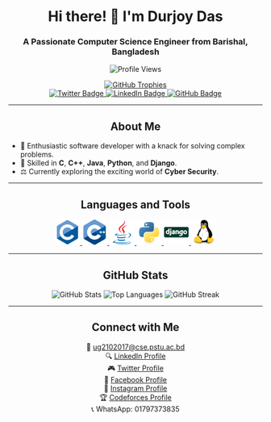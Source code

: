 <h1 align="center">Hi there! 👋 I'm Durjoy Das</h1>
<h3 align="center">A Passionate Computer Science Engineer from Barishal, Bangladesh</h3>

<p align="center">
  <img src="https://komarev.com/ghpvc/?username=durjoy-10&label=Profile%20views&color=ff69b4&style=flat" alt="Profile Views" />
</p>

<div align="center">
  <a href="https://github.com/ryo-ma/github-profile-trophy">
    <img src="https://github-profile-trophy.vercel.app/?username=durjoy-10&theme=dracula&no-frame=true&margin-w=15&margin-h=15" alt="GitHub Trophies" />
  </a>
</div>

<div align="center">
  <a href="https://twitter.com/" target="_blank">
    <img src="https://img.shields.io/twitter/follow/?logo=twitter&style=for-the-badge" alt="Twitter Badge" />
  </a>
  <a href="https://linkedin.com/in/" target="_blank">
    <img src="https://img.shields.io/badge/-LinkedIn-blue?style=for-the-badge&logo=linkedin" alt="LinkedIn Badge" />
  </a>
  <a href="https://github.com/durjoy-10" target="_blank">
    <img src="https://img.shields.io/github/followers/durjoy-10?label=Follow&style=for-the-badge&color=green" alt="GitHub Badge" />
  </a>
</div>

---

<h2 align="center">About Me</h2>
<ul>
  <li>🌟 Enthusiastic software developer with a knack for solving complex problems.</li>
  <li>🔧 Skilled in <b>C</b>, <b>C++</b>, <b>Java</b>, <b>Python</b>, and <b>Django</b>.</li>
  <li>⚖️ Currently exploring the exciting world of <b>Cyber Security</b>.</li>
</ul>

---

<h2 align="center">Languages and Tools</h2>
<p align="center">
  <a href="https://www.cprogramming.com/" target="_blank" rel="noreferrer">
    <img src="https://raw.githubusercontent.com/devicons/devicon/master/icons/c/c-original.svg" alt="C" width="50" height="50" />
  </a>
  <a href="https://www.w3schools.com/cpp/" target="_blank" rel="noreferrer">
    <img src="https://raw.githubusercontent.com/devicons/devicon/master/icons/cplusplus/cplusplus-original.svg" alt="C++" width="50" height="50" />
  </a>
  <a href="https://www.java.com" target="_blank" rel="noreferrer">
    <img src="https://raw.githubusercontent.com/devicons/devicon/master/icons/java/java-original.svg" alt="Java" width="50" height="50" />
  </a>
  <a href="https://www.python.org" target="_blank" rel="noreferrer">
    <img src="https://raw.githubusercontent.com/devicons/devicon/master/icons/python/python-original.svg" alt="Python" width="50" height="50" />
  </a>
  <a href="https://www.djangoproject.com/" target="_blank" rel="noreferrer">
    <img src="https://raw.githubusercontent.com/devicons/devicon/master/icons/django/django-original.svg" alt="Django" width="50" height="50" />
  </a>
  <a href="https://kali.org/" target="_blank" rel="noreferrer">
    <img src="https://raw.githubusercontent.com/devicons/devicon/master/icons/linux/linux-original.svg" alt="Kali Linux" width="50" height="50" />
  </a>
</p>

---

<h2 align="center">GitHub Stats</h2>
<div align="center">
  <img src="https://github-readme-stats.vercel.app/api?username=durjoy-10&show_icons=true&theme=tokyonight" alt="GitHub Stats" />
  <img src="https://github-readme-stats.vercel.app/api/top-langs?username=durjoy-10&show_icons=true&locale=en&layout=compact&theme=tokyonight" alt="Top Languages" />
  <img src="https://github-readme-streak-stats.herokuapp.com/?user=durjoy-10&theme=tokyonight" alt="GitHub Streak" />
</div>

---

<h2 align="center">Connect with Me</h2>
<p align="center">
  📧 <a href="mailto:ug2102017@cse.pstu.ac.bd">ug2102017@cse.pstu.ac.bd</a><br />
  🔍 <a href="https://linkedin.com/in/" target="_blank">LinkedIn Profile</a><br />
  🎮 <a href="https://twitter.com/" target="_blank">Twitter Profile</a><br />
  💙 <a href="https://web.facebook.com/durjoy.das.58367116" target="_blank">Facebook Profile</a><br />
  🌟 <a href="https://www.instagram.com/?hl=en" target="_blank">Instagram Profile</a><br />
  🏆 <a href="https://codeforces.com/profile/Durjoy_16" target="_blank">Codeforces Profile</a><br />
  📞 WhatsApp: 01797373835
</p>
